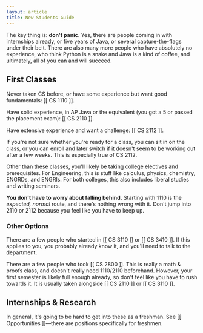 ```yaml
---
layout: article
title: New Students Guide
---
```


The key thing is: __don't panic__. Yes, there are people coming in with internships already, or five years of Java, or several capture-the-flags under their belt. There are also many more people who have absolutely no experience, who think Python is a snake and Java is a kind of coffee, and ultimately, all of you can and will succeed.

## First Classes

Never taken CS before, or have some experience but want good fundamentals: [[ CS 1110 ]].

Have solid experience, in AP Java or the equivalent (you got a 5 or passed the placement exam): [[ CS 2110 ]].

Have extensive experience and want a challenge: [[ CS 2112 ]].

If you're not sure whether you're ready for a class, you can sit in on the class, or you can enroll and later switch if it doesn't seem to be working out after a few weeks. This is especially true of CS 2112.

Other than these classes, you'll likely be taking college electives and prerequisites. For Engineering, this is stuff like calculus, physics, chemistry, ENGRDs, and ENGRIs. For both colleges, this also includes liberal studies and writing seminars.

__You don't have to worry about falling behind.__ Starting with 1110 is the *expected, normal* route, and there's nothing wrong with it. Don't jump into 2110 or 2112 because you feel like you have to keep up.

### Other Options

There are a few people who started in [[ CS 3110 ]] or [[ CS 3410 ]]. If this applies to you, you probably already know it, and you'll need to talk to the department.

There are a few people who took [[ CS 2800 ]]. This is really a math & proofs class, and doesn't really need 1110/2110 beforehand. However, your first semester is likely full enough already, so don't feel like you have to rush towards it. It is usually taken alongside [[ CS 2110 ]] or [[ CS 3110 ]].

## Internships & Research

In general, it's going to be hard to get into these as a freshman. See [[ Opportunities ]]—there are positions specifically for freshmen.
